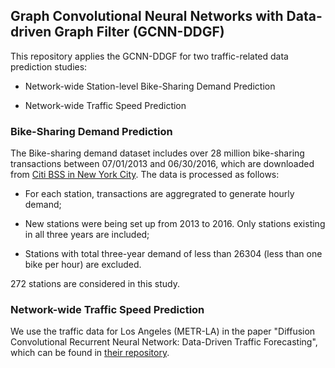 ## Graph Convolutional Neural Networks with Data-driven Graph Filter (GCNN-DDGF)

This repository applies the GCNN-DDGF for two traffic-related data prediction studies:

* Network-wide Station-level Bike-Sharing Demand Prediction

* Network-wide Traffic Speed Prediction

### Bike-Sharing Demand Prediction 

The Bike-sharing demand dataset includes over 28 million bike-sharing transactions between 07/01/2013 and 06/30/2016, which are downloaded from [Citi BSS in New York City](https://www.citibikenyc.com/system-data). The data is processed as follows: 

* For each station, transactions are aggregrated to generate hourly demand;

* New stations were being set up from 2013 to 2016. Only stations existing in all three years are included;

* Stations with total three-year demand of less than 26304 (less than one bike per hour) are excluded. 

272 stations are considered in this study. 

### Network-wide Traffic Speed Prediction

We use the traffic data for Los Angeles (METR-LA) in the paper "Diffusion Convolutional Recurrent Neural Network: Data-Driven Traffic Forecasting", which can be found in [their repository](https://github.com/liyaguang/DCRNN). 
